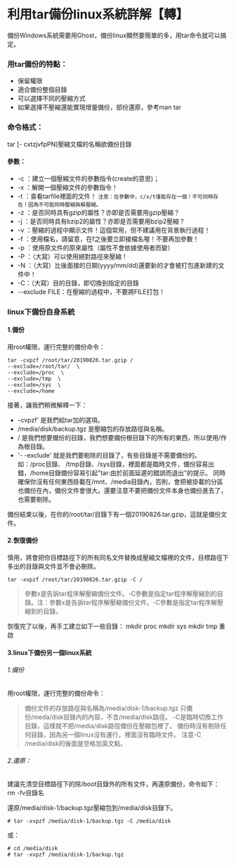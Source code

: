 
# 利用tar備份linux系統詳解【轉】

備份Windows系統需要用Ghost，備份linux顯然要簡單的多，用tar命令就可以搞定。

### 用tar備份的特點：
* 保留權限
* 適合備份整個目錄
* 可以選擇不同的壓縮方式
* 如果選擇不壓縮還能實現增量備份，部份還原，參考man tar 

### 命令格式：
tar [- cxtzjvfpPN]壓縮文檔的名稱欲備份目錄

#### 參數：
* -c ：建立一個壓縮文件的參數指令(create的意思)；
* -x ：解開一個壓縮文件的參數指令！
* -t ：查看tarfile裡面的文件！
 `注意：在參數中，c/x/t僅能存在一個！不可同時存在！因為不可能同時壓縮與解壓縮。`
* -z ：是否同時具有gzip的屬性？亦即是否需要用gzip壓縮？
* -j ：是否同時具有bzip2的屬性？亦即是否需要用bzip2壓縮？
* -v ：壓縮的過程中顯示文件！這個常用，但不建議用在背景執行過程！
* -f ：使用檔名，請留意，在f之後要立即接檔名喔！不要再加參數！
* -p ：使用原文件的原來屬性（屬性不會依據使用者而變）
* -P ：（大寫）可以使用絕對路徑來壓縮！
* -N ：（大寫）比後面接的日期(yyyy/mm/dd)還要新的才會被打包進新建的文件中！
* -C：（大寫）目的目錄，即切換到指定的目錄
* --exclude FILE：在壓縮的過程中，不要將FILE打包！

###  linux下備份自身系統
####  1.備份
用root權限，運行完整的備份命令：
```shell
tar -cvpzf /root/tar/20190826.tar.gzip / 
--exclude=/root/tar/  \
--exclude=/proc  \
--exclude=/tmp  \
--exclude=/sys  \
--exclude=/home 
```
接著，讓我們稍微解釋一下：
* -cvpzf'	是我們給tar加的選項。
* /media/disk/backup.tgz	是壓縮包的存放路徑與名稱。
* /   		是我們想要備份的目錄，我們想要備份根目錄下的所有的東西，所以使用/作為根目錄。
* '- -exclude'	就是我們要剔除的目錄了，有些目錄是不需要備份的。
如：/proc目錄、 /tmp目錄、/sys目錄，裡面都是臨時文件，備份容易出錯，/home目錄備份容易引起"tar:由於前面延遲的錯誤而退出"的提示。
同時確保你沒有任何東西掛載在/mnt、/media目錄內，否則，會把被掛載的分區也備份在內，備份文件會很大。還要注意不要把備份文件本身也備份進去了，也需要剔除。

備份結束以後，在你的/root/tar/目錄下有一個20190826.tar.gzip，這就是備份文件。

####  2.恢復備份

慎用，將會把你目標路徑下的所有同名文件替換成壓縮文檔裡的文件，目標路徑下多出的目錄與文件並不會必刪除。

```shell
tar -xvpzf /root/tar/20190826.tar.gzip -C / 
```
> 參數x是告訴tar程序解壓縮備份文件。-C參數是指定tar程序解壓縮到的目錄。注：參數x是告訴tar程序解壓縮備份文件。-C參數是指定tar程序解壓縮到的目錄。

恢復完了以後，再手工建立如下一些目錄：
mkdir proc 
mkdir sys 
mkdir tmp 
重啟

####  3.linux下備份另一個linux系統

###### 1.備份
用root權限，運行完整的備份命令：

> 備份文件的存放路徑與名稱為/media/disk-1/backup.tgz 
只備份/meda/disk目錄內的內容，不含/media/disk路徑。
-C是臨時切換工作目錄，這樣就不把/media/disk路徑備份在壓縮包裡了。
備份時沒有剔除任何目錄，因為另一個linux沒有運行，裡面沒有臨時文件。
注意-C /media/disk的後面是空格加英文點。

######  2.還原：
建議先清空目標路徑下的除/boot目錄外的所有文件，再還原備份，命令如下：
rm -fv目錄名

還原/media/disk-1/backup.tgz壓縮包到/media/disk目錄下。
```shell
# tar -xvpzf /media/disk-1/backup.tgz -C /media/disk 
```
或：
```shell
# cd /media/disk 
# tar -xvpzf /media/disk-1/backup.tgz 
```
